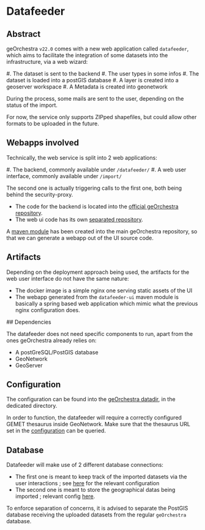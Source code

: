 # Datafeeder

## Abstract

geOrchestra `v22.0` comes with a new web application called `datafeeder`, which aims
to facilitate the integration of some datasets into the infrastructure, via
a web wizard:

#. The dataset is sent to the backend
#. The user types in some infos
#. The dataset is loaded into a postGIS database
#. A layer is created into a geoserver workspace
#. A Metadata is created into geonetwork

During the process, some mails are sent to the user, depending on the status of the import.

For now, the service only supports ZIPped shapefiles, but could allow other formats to be
uploaded in the future.

## Webapps involved

Technically, the web service is split into 2 web applications:

#. The backend, commonly available under `/datafeeder/`
#. A web user interface, commonly available under `/import/`

The second one is actually triggering calls to the first one, both being behind the
security-proxy.

* The code for the backend is located into the [official geOrchestra repository](https://github.com/georchestra/georchestra/tree/master/datafeeder).
* The web ui code has its own [separated repository](https://github.com/georchestra/geonetwork-ui/tree/georchestra-datafeeder).

A [maven module](https://github.com/georchestra/georchestra/tree/master/datafeeder-ui) has been created
into the main geOrchestra repository, so that we can generate a webapp out of the UI source code.

## Artifacts

Depending on the deployment approach being used, the artifacts for the web user interface do not have the same nature:

* The docker image is a simple nginx one serving static assets of the UI
* The webapp generated from the `datafeeder-ui` maven module is basically
  a spring based web application which mimic what the previous nginx configuration does.

## Dependencies

The datafeeder does not need specific components to run, apart from the ones geOrchestra already relies on:

* A postGreSQL/PostGIS database
* GeoNetwork
* GeoServer

## Configuration

The configuration can be found into the [geOrchestra datadir](https://github.com/georchestra/datadir/tree/master/datafeeder), in the dedicated directory.

In order to function, the datafeeder will require a correctly configured GEMET thesaurus inside GeoNetwork. Make sure that the thesaurus URL set in the
[configuration](https://github.com/georchestra/datadir/blob/master/datafeeder/frontend-config.json#L26) can be queried.

## Database

Datafeeder will make use of 2 different database connections:

* The first one is meant to keep track of the imported datasets via the user interactions ; see [here](https://github.com/georchestra/datadir/blob/master/datafeeder/datafeeder.properties#L1-L18) for the relevant configuration
* The second one is meant to store the geographical datas being imported ; relevant config [here](https://github.com/georchestra/datadir/blob/master/datafeeder/datafeeder.properties#L75-L99).

To enforce separation of concerns, it is advised to separate the PostGIS database receiving the uploaded datasets from the regular `geOrchestra` database.
